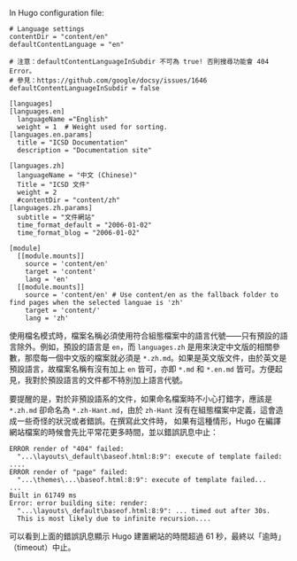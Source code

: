 
In Hugo configuration file:

```
# Language settings
contentDir = "content/en"
defaultContentLanguage = "en"

# 注意：defaultContentLanguageInSubdir 不可為 true! 否則搜尋功能會 404 Error。
# 參見：https://github.com/google/docsy/issues/1646
defaultContentLanguageInSubdir = false

[languages]
[languages.en]
  languageName ="English"
  weight = 1  # Weight used for sorting.
[languages.en.params]
  title = "ICSD Documentation"
  description = "Documentation site"

[languages.zh]
  languageName = "中文 (Chinese)"
  Title = "ICSD 文件"
  weight = 2
  #contentDir = "content/zh"
[languages.zh.params]
  subtitle = "文件網站"
  time_format_default = "2006-01-02"
  time_format_blog = "2006-01-02"

[module]
  [[module.mounts]]
    source = 'content/en'
    target = 'content'
    lang = 'en'
  [[module.mounts]]
    source = 'content/en' # Use content/en as the fallback folder to find pages when the selected languae is 'zh'
    target = 'content/'
    lang = 'zh'
```    

使用檔名模式時，檔案名稱必須使用符合組態檔案中的語言代號——只有預設的語言除外。例如，預設的語言是 `en`，而 `languages.zh` 是用來決定中文版的相關參數，那麼每一個中文版的檔案就必須是 `*.zh.md`。如果是英文版文件，由於英文是預設語言，故檔案名稱有沒有加上 `en` 皆可，亦即 `*.md` 和 `*.en.md` 皆可。方便起見，我對於預設語言的文件都不特別加上語言代號。

要提醒的是，對於非預設語系的文件，如果命名檔案時不小心打錯字，應該是 `*.zh.md` 卻命名為 `*.zh-Hant.md`，由於 `zh-Hant` 沒有在組態檔案中定義，這會造成一些奇怪的狀況或者錯誤。在撰寫此文件時， 如果有這種情形，Hugo 在編譯網站檔案的時候會先比平常花更多時間，並以錯誤訊息中止：

```console
ERROR render of "404" failed: 
  "...\layouts\_default\baseof.html:8:9": execute of template failed: ....
ERROR render of "page" failed: 
  "...\themes\...\baseof.html:8:9": execute of template failed...
...
Built in 61749 ms
Error: error building site: render: 
  "...\layouts\_default\baseof.html:8:9": ... timed out after 30s. 
  This is most likely due to infinite recursion....
```

可以看到上面的錯誤訊息顯示 Hugo 建置網站的時間超過 61 秒，最終以「逾時」（timeout）中止。
